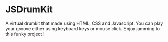 # JSDrumKit

A virtual drumkit that made using HTML, CSS and Javascript. You can play your groove either using keyboard keys or mouse click. Enjoy jamming to this funky project!
